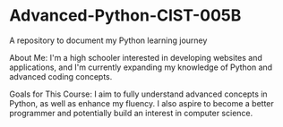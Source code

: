 # Advanced-Python-CIST-005B
A repository to document my Python learning journey

About Me:
I'm a high schooler interested in developing websites and applications, and I'm currently expanding my knowledge of Python and advanced coding concepts.

Goals for This Course:
I aim to fully understand advanced concepts in Python, as well as enhance my fluency. I also aspire to become a better programmer and potentially build an interest in computer science.
